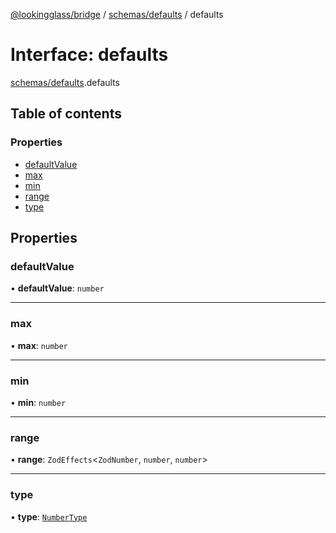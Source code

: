 [@lookingglass/bridge](../README.md) / [schemas/defaults](../modules/schemas_defaults.md) / defaults

# Interface: defaults

[schemas/defaults](../modules/schemas_defaults.md).defaults

## Table of contents

### Properties

- [defaultValue](schemas_defaults.defaults.md#defaultvalue)
- [max](schemas_defaults.defaults.md#max)
- [min](schemas_defaults.defaults.md#min)
- [range](schemas_defaults.defaults.md#range)
- [type](schemas_defaults.defaults.md#type)

## Properties

### defaultValue

• **defaultValue**: `number`

___

### max

• **max**: `number`

___

### min

• **min**: `number`

___

### range

• **range**: `ZodEffects`<`ZodNumber`, `number`, `number`\>

___

### type

• **type**: [`NumberType`](../modules/schemas_defaults.md#numbertype)
